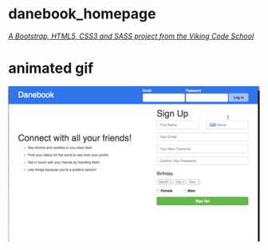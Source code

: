 # danebook_homepage

*[A Bootstrap, HTML5, CSS3 and SASS project from the Viking Code School](http://www.vikingcodeschool.com)*

# animated gif
![danebook_homepage](danebook_homepage.gif)
